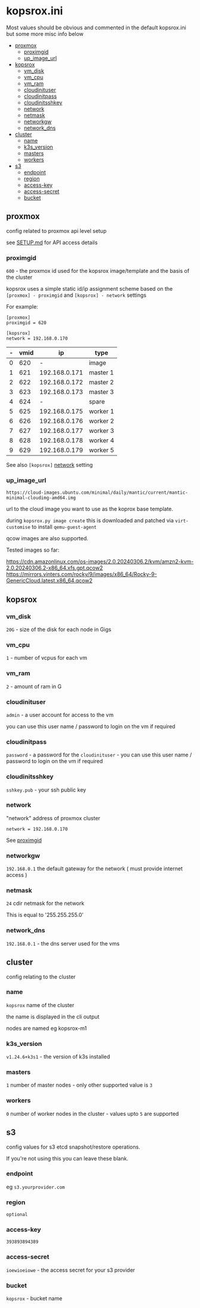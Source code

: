 # kopsrox.ini 

Most values should be obvious and commented in the default kopsrox.ini but some more misc info below


- [proxmox](#proxmox)
  - [proximgid](#proximgid)
  - [up_image_url](#up_image_url)
- [kopsrox](#kopsrox)
  - [vm_disk](#vm_disk)
  - [vm_cpu](#vm_cpu)
  - [vm_ram](#vm_ram)
  - [cloudinituser](#cloudinituser)
  - [cloudinitpass](#cloudinitpass)
  - [cloudinitsshkey](#cloudinitsshkey)
  - [network](#network)
  - [netmask](#netmask)
  - [networkgw](#networkgw)
  - [network_dns](#network_dns)
- [cluster](#cluster)
  - [name](#cname)
  - [k3s_version](#k3s_version)
  - [masters](#masters)
  - [workers](#workers)
- [s3](#s3)
  - [endpoint](#s3endpoint)
  - [region](#region)
  - [access-key](#access-key)
  - [access-secret](#access-secret)
  - [bucket](#bucket)

## proxmox <a name=proxmox>

config related to proxmox api level setup 

see [SETUP.md](SETUP.md) for API access details

### proximgid <a name=proximgid>

`600` - the proxmox id used for the kopsrox image/template and the basis of the cluster

kopsrox uses a simple static id/ip assignment scheme based on the `[proxmox] - proximgid` and `[kopsrox] - network` settings 

For example:

```
[proxmox]
proximgid = 620

[kopsrox]
network = 192.168.0.170
```

|-|vmid|ip|type|
|--|--|--|--|
|0|620|-|image|
|1|621|192.168.0.171|master 1|
|2|622|192.168.0.172|master 2|
|3|623|192.168.0.173|master 3|
|4|624|-|spare|
|5|625|192.168.0.175|worker 1|
|6|626|192.168.0.176|worker 2|
|7|627|192.168.0.177|worker 3|
|8|628|192.168.0.178|worker 4|
|9|629|192.168.0.179|worker 5|

See also `[kopsrox]` [network](#network) setting 

### up_image_url <a name=up_image_url>

`https://cloud-images.ubuntu.com/minimal/daily/mantic/current/mantic-minimal-cloudimg-amd64.img` 

url to the cloud image you want to use as the koprox base template. 

during `kopsrox.py image create` this is downloaded and patched via `virt-customise` to install `qemu-guest-agent`

qcow images are also supported. 

Tested images so far: 

https://cdn.amazonlinux.com/os-images/2.0.20240306.2/kvm/amzn2-kvm-2.0.20240306.2-x86_64.xfs.gpt.qcow2
https://mirrors.vinters.com/rocky/9/images/x86_64/Rocky-9-GenericCloud.latest.x86_64.qcow2

## kopsrox

### vm_disk <a name=vm_disk>

`20G` - size of the disk for each node in Gigs

### vm_cpu <a name=vm_cpu>

`1` - number of vcpus for each vm

### vm_ram <a name=vm_ram>

`2` - amount of ram in G

### cloudinituser <a name=cloudinituser>

`admin` - a user account for access to the vm 

you can use this user name / password to login on the vm if required

### cloudinitpass <a name=cloudinitpass>

`password` - a password for the `cloudinituser` - you can use this user name / password to login on the vm if required

### cloudinitsshkey <a name=cloudinitsshkey>

`sshkey.pub` - your ssh public key

### network <a name=network>

"network" address of proxmox cluster

`network = 192.168.0.170`

See [proximgid](#proximgid)

### networkgw

`192.168.0.1` the default gateway for the network ( must provide internet access ) 

### netmask

 `24` cdir netmask for the network 

This is equal to '255.255.255.0' 

### network_dns

`192.168.0.1` - the dns server used for the vms

## cluster <a name=cluster>

config relating to the cluster

### name <a name=cname>

`kopsrox` name of the cluster

the name is displayed in the cli output

nodes are named eg kopsrox-m1

### k3s_version <a name=k3s_version>

`v1.24.6+k3s1` - the version of k3s installed

### masters <a name=masters>

`1` number of master nodes - only other supported value is `3`

### workers <a name=workers>

`0` number of worker nodes in the cluster - values upto `5` are supported

## s3 <a name=s3>

config values for s3 etcd snapshot/restore operations. 

If you're not using this you can leave these blank.

### endpoint <a name=s3endpoint>

eg `s3.yourprovider.com`

### region <a name=region>

`optional`

### access-key <a name=access-key>

`393893894389`

### access-secret <a name=access-secret>

`ioewioeiowe`  - the access secret for your s3 provider

### bucket <a name=bucket>

`kopsrox` - bucket name
